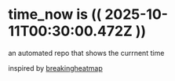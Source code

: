 # time_now is (( 2025-10-11T00:30:00.472Z ))

an automated repo that shows the currnent time

inspired by [breakingheatmap](https://github.com/breakingheatmap/breakingheatmap)